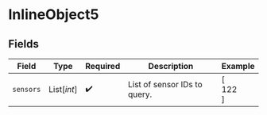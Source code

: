 # InlineObject5


## Fields

| Field                        | Type                         | Required                     | Description                  | Example                      |
| ---------------------------- | ---------------------------- | ---------------------------- | ---------------------------- | ---------------------------- |
| `sensors`                    | List[*int*]                  | :heavy_check_mark:           | List of sensor IDs to query. | [<br/>122<br/>]              |